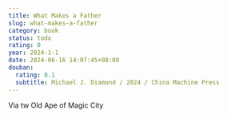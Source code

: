 ```yaml
---
title: What Makes a Father
slug: what-makes-a-father
category: book
status: todo
rating: 0
year: 2024-1-1
date: 2024-06-16 14:07:45+08:00
douban:
  rating: 8.1
  subtitle: Michael J. Diamond / 2024 / China Machine Press
---
```


Via tw Old Ape of Magic City
